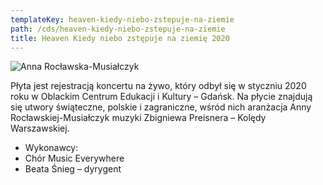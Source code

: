 ```yaml
---
templateKey: heaven-kiedy-niebo-zstepuje-na-ziemie
path: /cds/heaven-kiedy-niebo-zstepuje-na-ziemie
title: Heaven Kiedy niebo zstępuje na ziemię 2020
---
```

![Anna Rocławska-Musiałczyk](/img/heaven-kiedy-niebo-zstepuje-na-ziemie.jpg "Art’n’Voices")

<div class="box cds-box">
    Płyta jest rejestracją koncertu na żywo, który odbył się w styczniu 2020 roku w Oblackim Centrum Edukacji i Kultury – Gdańsk. Na płycie znajdują się utwory świąteczne, polskie i zagraniczne, wśród nich aranżacja Anny Rocławskiej-Musiałczyk muzyki Zbigniewa Preisnera – Kolędy Warszawskiej.
</div>
<div class="box cds-box">
    <ul class="works__performers">
        <li class="works__performers--title">Wykonawcy:</li>
        <li>
            Chór Music Everywhere
        </li>
        <li>
            Beata Śnieg – dyrygent
        </li>
    </ul>
</div>
